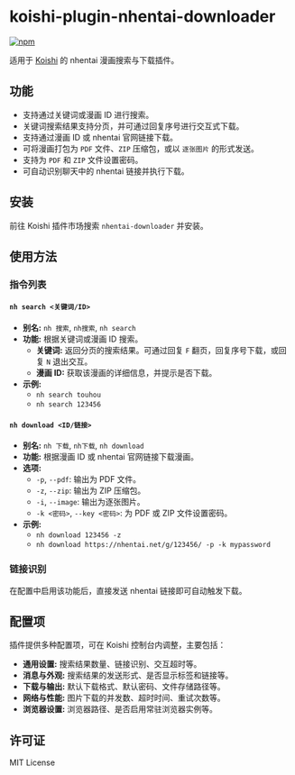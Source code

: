 # koishi-plugin-nhentai-downloader

[![npm](https://img.shields.io/npm/v/koishi-plugin-nhentai-downloader?style=flat-square)](https://www.npmjs.com/package/koishi-plugin-nhentai-downloader)

适用于 [Koishi](https://koishi.chat/) 的 nhentai 漫画搜索与下载插件。

## 功能

- 支持通过关键词或漫画 ID 进行搜索。
- 关键词搜索结果支持分页，并可通过回复序号进行交互式下载。
- 支持通过漫画 ID 或 nhentai 官网链接下载。
- 可将漫画打包为 `PDF` 文件、`ZIP` 压缩包，或以 `逐张图片` 的形式发送。
- 支持为 `PDF` 和 `ZIP` 文件设置密码。
- 可自动识别聊天中的 nhentai 链接并执行下载。

## 安装

前往 Koishi 插件市场搜索 `nhentai-downloader` 并安装。

## 使用方法

### 指令列表

#### `nh search <关键词/ID>`

- **别名:** `nh 搜索`, `nh搜索`, `nh search`
- **功能:** 根据关键词或漫画 ID 搜索。
  - **关键词:** 返回分页的搜索结果。可通过回复 `F` 翻页，回复序号下载，或回复 `N` 退出交互。
  - **漫画 ID:** 获取该漫画的详细信息，并提示是否下载。
- **示例:**
  - `nh search touhou`
  - `nh search 123456`

#### `nh download <ID/链接>`

- **别名:** `nh 下载`, `nh下载`, `nh download`
- **功能:** 根据漫画 ID 或 nhentai 官网链接下载漫画。
- **选项:**
  - `-p`, `--pdf`: 输出为 PDF 文件。
  - `-z`, `--zip`: 输出为 ZIP 压缩包。
  - `-i`, `--image`: 输出为逐张图片。
  - `-k <密码>`, `--key <密码>`: 为 PDF 或 ZIP 文件设置密码。
- **示例:**
  - `nh download 123456 -z`
  - `nh download https://nhentai.net/g/123456/ -p -k mypassword`

### 链接识别

在配置中启用该功能后，直接发送 nhentai 链接即可自动触发下载。

## 配置项

插件提供多种配置项，可在 Koishi 控制台内调整，主要包括：

- **通用设置:** 搜索结果数量、链接识别、交互超时等。
- **消息与外观:** 搜索结果的发送形式、是否显示标签和链接等。
- **下载与输出:** 默认下载格式、默认密码、文件存储路径等。
- **网络与性能:** 图片下载的并发数、超时时间、重试次数等。
- **浏览器设置:** 浏览器路径、是否启用常驻浏览器实例等。

## 许可证

MIT License
